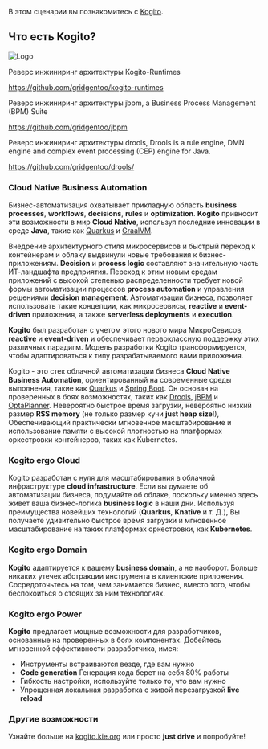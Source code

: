 В этом сценарии вы познакомитесь с [Kogito](https://kogito.kie.org).

## Что есть Kogito?

![Logo](/openshift/assets/middleware/middleware-kogito/logo.png)

Реверс инжиниринг архитектуры Kogito-Runtimes

https://github.com/gridgentoo/kogito-runtimes

Реверс инжиниринг архитектуры jbpm, a Business Process Management (BPM) Suite

https://github.com/gridgentoo/jbpm

Реверс инжиниринг архитектуры drools, Drools is a rule engine, DMN engine and complex event processing (CEP) engine for Java.

https://github.com/gridgentoo/drools/

### Cloud Native Business Automation

Бизнес-автоматизация охватывает прикладную область **business processes**, **workflows**, **decisions**, **rules** и **optimization**. **Kogito** привносит эти возможности в мир **Cloud Native**, используя последние инновации в среде **Java**, такие как [Quarkus](https://quarkus.io) и  [GraalVM](https://graalvm.org).

Внедрение архитектурного стиля микросервисов и быстрый переход к контейнерам и облаку выдвинули новые требования к бизнес-приложениям. 
**Decision** и **process logic** составляют значительную часть ИТ-ландшафта предприятия. Переход к этим новым средам приложений с высокой степенью распределенности требует новой формы автоматизации процессов **process automation** и управления решениями **decision management**. Автоматизации бизнеса, позволяет использовать такие концепции, как микросервисы, **reactive** и **event-driven**  приложения, а также **serverless deployments** и **execution**.


**Kogito** был разработан с учетом этого нового мира МикроСевисов, **reactive** и **event-driven** и обеспечивает первоклассную поддержку этих различных парадигм. Модель разработки Kogito трансформируется, чтобы адаптироваться к типу разрабатываемого вами приложения.

Kogito - это стек облачной автоматизации бизнеса  **Cloud Native Business Automation**, ориентированный на современные среды выполнения, такие как [Quarkus](https://quarkus.io) и [Spring Boot](https://spring.io/projects/spring-boot). Он основан на проверенных в боях возможностях, таких как [Drools](https://www.drools.org), [jBPM](https://www.jbpm.org) и [OptaPlanner](https://www.optaplanner.org). Невероятно быстрое время загрузки, невероятно низкий размер **RSS memory** (не только размер кучи **just heap size**!), Обеспечивающий практически мгновенное масштабирование и использование памяти с высокой плотностью на платформах оркестровки контейнеров, таких как Kubernetes.

### Kogito ergo Cloud

Kogito разработан с нуля для масштабирования в облачной инфраструктуре **cloud infrastructure**. Если вы думаете об автоматизации бизнеса, подумайте об облаке, поскольку именно здесь живет ваша бизнес-логика **business logic** в наши дни. Используя преимущества новейших технологий (**Quarkus**, **Knative** и т. Д.), Вы получаете удивительно быстрое время загрузки и мгновенное масштабирование на таких платформах оркестровки, как **Kubernetes**.

### Kogito ergo Domain

**Kogito** адаптируется к вашему **business domain**, а не наоборот. Больше никаких утечек абстракции инструмента в клиентские приложения. Сосредоточьтесь на том, чем занимается бизнес, вместо того, чтобы беспокоиться о стоящих за ним технологиях.

### Kogito ergo Power

**Kogito** предлагает мощные возможности для разработчиков, основанные на проверенных в боях компонентах. Добейтесь мгновенной эффективности разработчика, имея:

* Инструменты встраиваются везде, где вам нужно
* **Code generation** Генерация кода берет на себя 80% работы
* Гибкость настройки, используйте только то, что вам нужно
* Упрощенная локальная разработка с живой перезагрузкой **live reload**

### Другие возможности

Узнайте больше на [kogito.kie.org](https://kogito.kie.org) или просто **just drive** и попробуйте!

